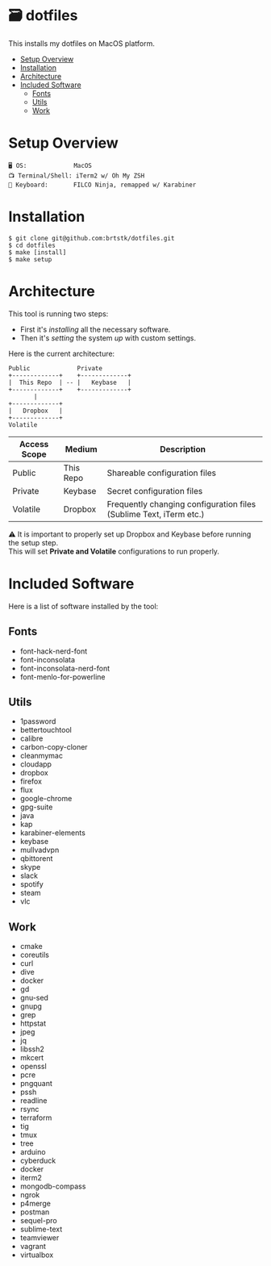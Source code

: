 # 🗃 dotfiles

This installs my dotfiles on MacOS platform.

<!-- TOC -->

- [Setup Overview](#setup-overview)
- [Installation](#installation)
- [Architecture](#architecture)
- [Included Software](#included-software)
  - [Fonts](#fonts)
  - [Utils](#utils)
  - [Work](#work)

<!-- /TOC -->

# Setup Overview

```
🖥 OS:             MacOS
📺 Terminal/Shell: iTerm2 w/ Oh My ZSH
📇 Keyboard:       FILCO Ninja, remapped w/ Karabiner
```

# Installation

```
$ git clone git@github.com:brtstk/dotfiles.git
$ cd dotfiles
$ make [install]
$ make setup
```

# Architecture
This tool is running two steps:
- First it's *installing* all the necessary software.
- Then it's *setting* the system *up* with custom settings.

Here is the current architecture:

```
Public             Private
+-------------+    +-------------+
|  This Repo  | -- |   Keybase   |
+-------------+    +-------------+
       |
+-------------+
|   Dropbox   |
+-------------+
Volatile
```

| Access Scope | Medium | Description |
| --- | --- | --- |
| Public | This Repo | Shareable configuration files |
| Private | Keybase | Secret configuration files |
| Volatile | Dropbox | Frequently changing configuration files (Sublime Text, iTerm etc.) |

⚠️ It is important to properly set up Dropbox and Keybase before running the setup step.\
This will set **Private and Volatile** configurations to run properly.

# Included Software
Here is a list of software installed by the tool:

## Fonts
- font-hack-nerd-font
- font-inconsolata
- font-inconsolata-nerd-font
- font-menlo-for-powerline

## Utils
- 1password
- bettertouchtool
- calibre
- carbon-copy-cloner
- cleanmymac
- cloudapp
- dropbox
- firefox
- flux
- google-chrome
- gpg-suite
- java
- kap
- karabiner-elements
- keybase
- mullvadvpn
- qbittorent
- skype
- slack
- spotify
- steam
- vlc

## Work
- cmake
- coreutils
- curl
- dive
- docker
- gd
- gnu-sed
- gnupg
- grep
- httpstat
- jpeg
- jq
- libssh2
- mkcert
- openssl
- pcre
- pngquant
- pssh
- readline
- rsync
- terraform
- tig
- tmux
- tree
- arduino
- cyberduck
- docker
- iterm2
- mongodb-compass
- ngrok
- p4merge
- postman
- sequel-pro
- sublime-text
- teamviewer
- vagrant
- virtualbox
